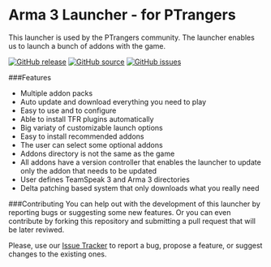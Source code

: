 # Arma 3 Launcher - for PTrangers

This launcher is used by the PTrangers community. The launcher enables us to launch a bunch of addons with the game.

[![GitHub release](https://img.shields.io/github/release/serialtasted/arma3Launcher.svg?label=Download&color=blue)](https://github.com/serialtasted/arma3Launcher/releases)
[![GitHub source](https://img.shields.io/badge/Source-Download%20ZIP-orange.svg)](https://github.com/serialtasted/arma3Launcher/archive/master.zip)
[![GitHub issues](https://img.shields.io/github/issues/serialtasted/arma3Launcher.svg?label=Issues)](https://github.com/serialtasted/arma3Launcher/issues)

###Features
* Multiple addon packs
* Auto update and download everything you need to play
* Easy to use and to configure
* Able to install TFR plugins automatically
* Big variaty of customizable launch options
* Easy to install recommended addons
* The user can select some optional addons
* Addons directory is not the same as the game
* All addons have a version controller that enables the launcher to update only the addon that needs to be updated
* User defines TeamSpeak 3 and Arma 3 directories
* Delta patching based system that only downloads what you really need

###Contributing
You can help out with the development of this launcher by reporting bugs or suggesting some new features. Or you can even contribute by forking this repository and submitting a pull request that will be later reviwed.

Please, use our [Issue Tracker](https://github.com/serialtasted/arma3Launcher/issues) to report a bug, propose a feature, or suggest changes to the existing ones.
